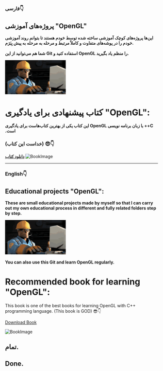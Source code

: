 ### فارسی👇
<div dri="rtl">
<strong>
<h2>پروژه‌های آموزشی "OpenGL"</h2>
<p>
این‌ها پروژه‌های کوچک آموزشی ساخته شده توسط خودم هستند تا بتوانم روند آموزشی خودم را در پوشه‌های متفاوت و کاملاً مرتبط و مرحله به مرحله به پیش بِبَرَم.
<br/>
<br/>
شما هم می‌توانید از این Git استفاده کنید و OpenGL را منظم یاد بگیرید.
</p>

<img src="thumbs-up-engineer-gaming.gif" alt="BookImage" width="200"/>

<h1>کتاب پیشنهادی برای یادگیری "OpenGL":</h1>
این کتاب یکی از بهترین کتاب‌هاست برای یادگیری OpenGL با زبان برنامه نویسی ++C است.
<h3>(خداست این کتاب) 😎👇</h3>
<a href="https://learnopengl.com/book/book_pdf.pdf">دانلود کتاب</a>
</strong>

<img src="‌Book.jpg" alt="BookImage" width="500"/>

</div>

___
### English👇
## Educational projects "OpenGL":
**These are small educational projects made by myself so that I can carry out my own educational process in different and fully related folders step by step.**

<img src="thumbs-up-engineer-gaming.gif" alt="BookImage" width="200"/>

**You can also use this Git and learn OpenGL regularly.**
# Recommended book for learning "OpenGL":
This book is one of the best books for learning OpenGL with C++ programming language.
(This book is GOD) 😎👇

[Download Book](https://learnopengl.com/book/book_pdf.pdf)

<img src="‌Book.jpg" alt="BookImage" width="500"/>

## تمام.
## Done.